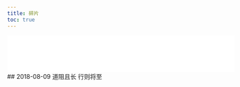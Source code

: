 ```yaml
---
title: 碎片
toc: true
---
```

<!--
<iframe frameborder="no" border="0" marginwidth="0" marginheight="0" width=530 height=86 src="//music.163.com/outchain/player?type=2&id=456869610&auto=1&height=66"></iframe>
-->
<!--
<iframe frameborder="no" border="0" marginwidth="0" marginheight="0" width=530 height=86 src="//music.163.com/outchain/player?type=2&id=40249713&auto=1&height=66"></iframe>
-->
<iframe frameborder="no" border="0" marginwidth="0" marginheight="0" width=530 height=86 src="//music.163.com/outchain/player?type=2&id=1491585&auto=1&height=66"></iframe>
## 2018-08-09
道阻且长 行则将至

<!--
## 2018-07-20
大概已经过了玻璃心的年纪

记不记得 想没想到 是不是你 都已经不重要了
我现在要做的  就是赶紧上床  睡上一整晚  做上一整晚的美梦

## 2018-07-15
"我爱上让我奋不顾身的一个人
我以为这就是我所追求的的世界"

《天黑黑》张学友

## 2018-07-04
80085 -

## 2018-07-04
*一朝食得河豚肉 从此不念天下鱼*

算了
就这样吧
不见

## 2018-06-22
差不多快是只废琦了
-->

<!--
## 2018-06-21
后来才明白
越是在乎的人
越会不忍心直说

实话才是最伤人的

## 2018-06-15
若不是因为爱着你
怎么会夜深还没睡意
每个念头都关於你
我想你 
想你
好想你

若不是因为爱着你
怎会有不安的情绪
每个莫名的日子里
我想你　
想你　
好想你

...
-->

<!--
## 2018-06-12
“聊点别的？”
“好呀好呀”

......
唉
-->

<!--
## 2018-06-11
记得想我  ❤

## 2018-06-06
各自安好的另一个含义可不可以理解为老死不相往来

不是所有的一别都能两宽
不是所有的各自都能欢喜

如果不能有后来
那 就这样吧

我们来日方长
我们后会无期

你说  如果不安好   那就打死
你现在倒是来打我啊

说话不算数
-->

<!--
## 2018-06-05
身上长刺

## 2018-05-13
华山行是泡汤了
不过 没关系
生活不知眼前的苟且
还有明天的苟且后天的苟且大后天的苟且

哎
-->
<!--
以后什么都会有的
有猫
有狗
有钱
没有钱也行 有你就好了

过去好久发现自己还是贼心不死
什么各自安好什么岁月静好 都去他大爷的 该造的年纪就不要佛性
咱们 来日方长
嗯
再见

how are you?
//sad
//broke
//defeated
//crushed
//lonely
//falling
//apart
i'm fine.
-->
<!--
## 2018-05-12
09:00
一篇技术博客一定要一次性写完，否则过段时间想要继续创作就是‘这写的是什么鬼玩意儿….’的感觉 :)

14:12
十年前，十二岁。
今年，二十二岁。
十年后，三十二岁。

22:36
工作
学习
//追剧
//追电影
论文
答辩
PPT
学车
生日宴
...
事情总是一波接着一波，就像新闻联播，不停播![装死](/assets/icon/face-zs.jpg)
-->
<!--
什么时候才是个头啊
什么时候才能写完我的《原型链》啊 啊 啊！！
-->
<!--
## 2018-05-05
终于不再失眠

我应该要学会跟自己相处
而不是回忆 或别的什么东西

静下来 让自己成为更优秀的
这样 下次再遇见
如果再遇见
-->
<!--
## 2018-05-04
“拖拖拉拉 这可不好”

## 2018-05-03
论文查重，过。

## 2018-04-25
调查发现，一到夏天，每十个女生中就有八个会得一种脚后跟血肉模糊病，别称不作就不会死病 ![装死](/assets/icon/face-zs.jpg)

## 2018-04-23
科二，过。

## 2018-04-18
是因为信仰
   而不是迷信
-----关于还愿

## 2018-04-07
朋友保重
“如果快乐太难
    那就祝我平安。”

## 2018-04-06
8:50 大雨
这样的雨天
真适合绵在被子里
吃两把鸡送两波快递
...

如果再遇见一个你
我定会奋不顾身地去喜欢
毫无顾忌去表露心声
...
如果没有
那就好好学习吧
...
你会不会偶尔也会想起并想念我

![佛性](/assets/blogImg/face-qmy.gif)
还是好好学习吧
听听轻音乐
敲敲代码
佛性的一天

15:10 雨停
诗艺顺利拿到日本九州大学offer
为蜜表示很欣慰啊
她说
> 【行動を起こしても幸せになれるとは限らない、しかし行動がなければ幸せにはなれない】
   行动不一定能带来幸运、但是不行动一定不会幸运的～

加油
愿前程似锦
身边的人都很优秀
我也要努力起来才行啊
-->
<!--
## 2018-04-04
入职第一天
工作愉快

## 2018-04-02
科二 光荣挂掉
机器原因
该死的62号新捷达

## 2018-04-01
猝不及防升温

突然有点怀念去年的第一只冰糕的味道

![初夏](/assets/fragImg/180401-2.jpg)

![草莓酸奶](/assets/fragImg/180401-1.jpg)
$$ - Strawberry Yogurt - $$

21:11
又双叒叕错过一场笔试题............................
被错过的都是会做的  ![心痛痛](/assets/icon/face-zlt.jpg)

这健忘真是。。   该换个脑子了。。
香菇蓝瘦......
-->
<!--
## 2018-03-31

那日，共同好友跟我提起你，问我是不是喜欢过你
“哈 怎么可能啊...” 
尴尬的苦笑欲盖弥彰

前日，朋友跟我讲起她的心酸往事...
同病相连，还好过去很久，那感觉已经淡到像是发生在别人身上的事
不同的是，我只是以为我忘记了

对于时间，有一个生动的说法叫“打马而过”
不知不觉中已过去大半年
这马儿 该是32倍速而过的吧

他们都说 时间是良药
你也这样告诉我

可我倒觉不这样觉得

时间 让我快忘了你
...

时间 让我不再需要你
确切的说 是不想再需要
...

时间 

也让你不再想念我
...

这何尝不是另一种悲哀呢

现在的我只是偶尔才会想起你

就像
刚好走到这首歌 想你

![刚好听到的歌](/assets/fragImg/180331.png)
-->
<!--
## 2018-03-30
当一个人第自己说慌的时候
并不会过得好一些
只是想被看起来好过些

嗯。
-->